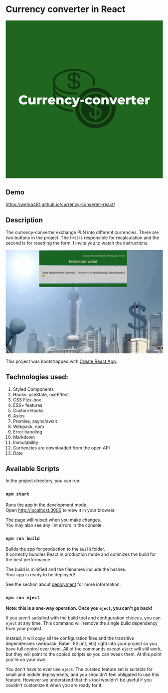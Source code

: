 # Currency converter in React

![share](public/share.png)
## Demo
https://werka481.github.io/currency-converter-react/
## Description
The currency-converter exchange PLN into different currencies. There are two buttons in the project. The first is responsible for recalculation and the second is for resetting the form. I invite you to watch the instructions.

![instruction](public/converterscreen.gif)

This project was bootstrapped with [Create React App](https://github.com/facebook/create-react-app).

## Technologies used:
1. Styled Components
2. Hooks: useState, useEffect
3. CSS Flex-box
4. ES6+ features
5. Custom Hooks
6. Axios
7. Promise, async/await
8. Webpack, npm
9. Error handling
10. Markdown
11. Immutability
12. Curriencies are downloaded from the open API
13. Date
## Available Scripts

In the project directory, you can run:

### `npm start`

Runs the app in the development mode.\
Open [http://localhost:3000](http://localhost:3000) to view it in your browser.

The page will reload when you make changes.\
You may also see any lint errors in the console.

### `npm run build`

Builds the app for production to the `build` folder.\
It correctly bundles React in production mode and optimizes the build for the best performance.

The build is minified and the filenames include the hashes.\
Your app is ready to be deployed!

See the section about [deployment](https://facebook.github.io/create-react-app/docs/deployment) for more information.

### `npm run eject`

**Note: this is a one-way operation. Once you `eject`, you can't go back!**

If you aren't satisfied with the build tool and configuration choices, you can `eject` at any time. This command will remove the single build dependency from your project.

Instead, it will copy all the configuration files and the transitive dependencies (webpack, Babel, ESLint, etc) right into your project so you have full control over them. All of the commands except `eject` will still work, but they will point to the copied scripts so you can tweak them. At this point you're on your own.

You don't have to ever use `eject`. The curated feature set is suitable for small and middle deployments, and you shouldn't feel obligated to use this feature. However we understand that this tool wouldn't be useful if you couldn't customize it when you are ready for it.